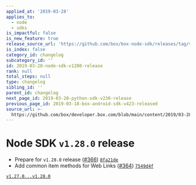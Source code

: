 ```yaml
---
applied_at: '2019-03-28'
applies_to:
  - node
  - sdks
is_impactful: false
is_new_feature: true
release_source_url: 'https://github.com/box/box-node-sdk/releases/tag/v1.28.0'
is_index: false
category_id: changelog
subcategory_id: ''
id: 2019-03-28-node-sdk-v1280-release
rank: null
total_steps: null
type: changelog
sibling_id: ''
parent_id: changelog
next_page_id: 2019-03-28-python-sdk-v230-release
previous_page_id: 2019-03-18-box-android-sdk-v423-released
source_url: >-
  https://github.com/box/developer.box.com/blob/main/content/2019/03-28-node-sdk-v1280-release.md
---
```

# Node SDK `v1.28.0` release

- Prepare for `v1.28.0` release ([#366](https://github.com/box/box-node-sdk/pull/366))  [`8fa21de`](https://github.com/box/box-node-sdk/commit/8fa21de)
- Add common item methods for Web Links ([#364](https://github.com/box/box-node-sdk/pull/364))  [`7549d4f`](https://github.com/box/box-node-sdk/commit/7549d4f)

[`v1.27.0...v1.28.0`](https://github.com/box/box-node-sdk/compare/`v1.27.0...v1.28.0`)